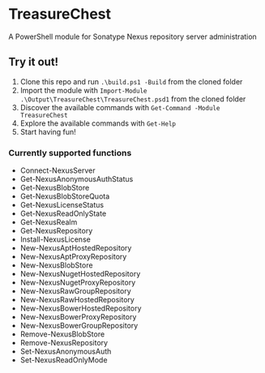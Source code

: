 # TreasureChest

A PowerShell module for Sonatype Nexus repository server administration

## Try it out!

1. Clone this repo and run `.\build.ps1 -Build` from the cloned folder
2. Import the module with `Import-Module .\Output\TreasureChest\TreasureChest.psd1` from the cloned folder
3. Discover the available commands with `Get-Command -Module TreasureChest`
4. Explore the available commands with `Get-Help`
5. Start having fun!

### Currently supported functions

- Connect-NexusServer
- Get-NexusAnonymousAuthStatus
- Get-NexusBlobStore
- Get-NexusBlobStoreQuota
- Get-NexusLicenseStatus
- Get-NexusReadOnlyState
- Get-NexusRealm
- Get-NexusRepository
- Install-NexusLicense
- New-NexusAptHostedRepository
- New-NexusAptProxyRepository
- New-NexusBlobStore
- New-NexusNugetHostedRepository
- New-NexusNugetProxyRepository
- New-NexusRawGroupRepository
- New-NexusRawHostedRepository
- New-NexusBowerHostedRepository
- New-NexusBowerProxyRepository
- New-NexusBowerGroupRepository
- Remove-NexusBlobStore
- Remove-NexusRepository
- Set-NexusAnonymousAuth
- Set-NexusReadOnlyMode
